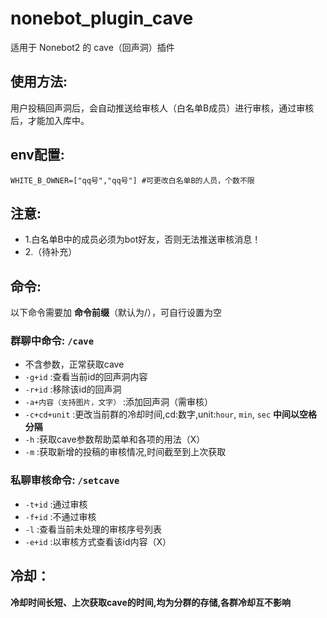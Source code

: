 # nonebot_plugin_cave

适用于 Nonebot2 的 cave（回声洞）插件  

## 使用方法:  
用户投稿回声洞后，会自动推送给审核人（白名单B成员）进行审核，通过审核后，才能加入库中。  
## env配置:  
`WHITE_B_OWNER=["qq号","qq号"] #可更改白名单B的人员，个数不限`   
## 注意:  
- 1.白名单B中的成员必须为bot好友，否则无法推送审核消息！  
- 2.（待补充）
## 命令:    
以下命令需要加 __命令前缀__（默认为/），可自行设置为空  
### 群聊中命令: `/cave`  
- 不含参数，正常获取cave  
- `-g+id` :查看当前id的回声洞内容  
- `-r+id` :移除该id的回声洞  
- `-a+内容（支持图片，文字）` :添加回声洞（需审核） 
- `-c+cd+unit` :更改当前群的冷却时间,cd:数字,unit:`hour`, `min`, `sec` **____中间以空格分隔____**   
- `-h` :获取cave参数帮助菜单和各项的用法（X）  
- `-m` :获取新增的投稿的审核情况,时间截至到上次获取  
 
### 私聊审核命令: `/setcave`  
- `-t+id` :通过审核    
- `-f+id` :不通过审核    
- `-l` :查看当前未处理的审核序号列表    
- `-e+id` :以审核方式查看该id内容（X）  

## 冷却：
**__冷却时间长短、上次获取cave的时间,均为分群的存储,各群冷却互不影响__**

